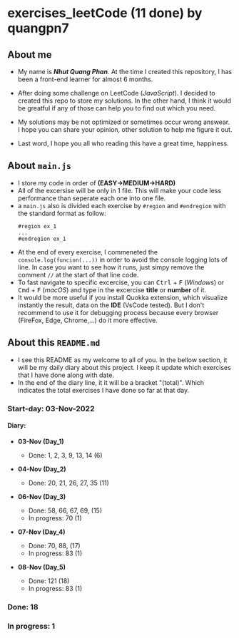 # exercises_leetCode (11 done) by quangpn7
## About me
- My name is **_Nhut Quang Phan_**. At the time I created this repository, I has been a front-end learner for almost 6 months.

- After doing some challenge  on LeetCode (_JavaScript_). I decided to created this repo to store my solutions. In the other hand, I think it would be greatful if any of those can help you to find out which you need.

- My solutions may be not optimized or sometimes occur wrong answear. I hope you can share your opinion, other solution to help me figure it out.

- Last word, I hope you all who reading this have a great time, happiness.
## About `main.js`
- I store my code in order of **(EASY->MEDIUM->HARD)**
- All of the excersise will be only in 1 file. This will make your code less performance than seperate each one into one file.
- a `main.js` also is divided each exercise by `#region` and `#endregion` with the standard format as follow:
  ```
  #region ex_1
  ...
  #endregion ex_1
  ```
- At the end of every exercise, I commeneted the `console.log(funcion(...))` in order to avoid the console logging lots of line. In case you want to see how it runs, just simpy remove the comment `//` at the start of that line code.
- To fast navigate to specific excercise, you can <kbd>Ctrl</kbd> + <kbd>F</kbd> (_Windows_) or  <kbd>Cmd</kbd> + <kbd>F</kbd> (_macOS_) and type in the excercise **title** or **number** of it.
- It would be more useful if you install Quokka extension, which visualize instantly the result, data on the **IDE** (VsCode tested). But I don't recommend to use it for debugging process because every browser (FireFox, Edge, Chrome,...) do it more effective.
## About this `README.md`
- I see this README as my welcome to all of you. In the bellow section, it will be my daily diary about this project. I keep it update which exercises that I have done along with date.
- In the end of the diary line, it it will be a bracket "(total)". Which indicates the total exercises I have done so far at that day.
### Start-day: 03-Nov-2022


#### Diary:
-  **03-Nov (Day_1)**
    - Done: 1, 2, 3, 9, 13, 14 (6)
    
- **04-Nov (Day_2)**
    - Done: 20, 21, 26, 27, 35 (11)

- **06-Nov (Day_3)**
    - Done: 58, 66, 67, 69, (15)
    - In progress: 70 (1)

- **07-Nov (Day_4)**
    - Done: 70, 88, (17)
    - In progress: 83 (1)
  
- **08-Nov (Day_5)**
    - Done: 121 (18)
    - In progress: 83 (1)
### Done: 18
### In progress: 1

